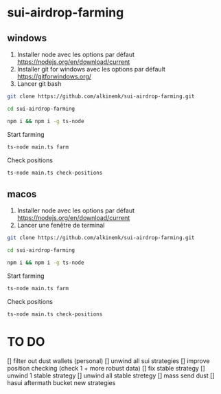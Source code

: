 # sui-airdrop-farming

## windows

1. Installer node avec les options par défaut https://nodejs.org/en/download/current
2. Installer git for windows avec les options par défault https://gitforwindows.org/
3. Lancer git bash

```bash
git clone https://github.com/alkinemk/sui-airdrop-farming.git
```

```bash
cd sui-airdrop-farming
```

```bash
npm i && npm i -g ts-node
```

Start farming

```bash
ts-node main.ts farm
```

Check positions

```bash
ts-node main.ts check-positions
```

## macos

1. Installer node avec les options par défaut https://nodejs.org/en/download/current
2. Lancer une fenêtre de terminal

```bash
git clone https://github.com/alkinemk/sui-airdrop-farming.git
```

```bash
cd sui-airdrop-farming
```

```bash
npm i && npm i -g ts-node
```

Start farming

```bash
ts-node main.ts farm
```

Check positions

```bash
ts-node main.ts check-positions
```

# TO DO

[] filter out dust wallets (personal)
[] unwind all sui strategies
[] improve position checking (check 1 + more robust data)
[] fix stable strategy
[] unwind 1 stable strategy
[] unwind all stable stretegy
[] mass send dust
[] hasui aftermath bucket new strategies
